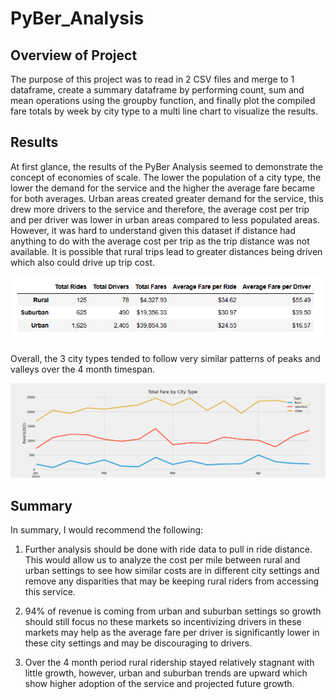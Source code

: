 # PyBer_Analysis

## Overview of Project
The purpose of this project was to read in 2 CSV files and merge to 1 dataframe, create a summary dataframe by performing count, sum and mean operations using the groupby function, and finally plot the compiled fare totals by week by city type to a multi line chart to visualize the results.

## Results
 At first glance, the results of the PyBer Analysis seemed to demonstrate the concept of economies of scale.  The lower the population of a city type, the lower the demand
 for the service and the higher the average fare became for both averages.  Urban areas created greater demand for the service, this drew more drivers to the service
 and therefore, the average cost per trip and per driver was lower in urban areas compared to less populated areas.  However, it was hard to understand given this dataset if
 distance had anything to do with the average cost per trip as the trip distance was not available.  It is possible that rural trips lead to greater distances being driven which
 also could drive up trip cost.
 
![PyBer Summary Dataframe](Analysis/Summary_DF.PNG)

 
 Overall, the 3 city types tended to follow very similar patterns of peaks and valleys over the 4 month timespan.
 
![PyBer Graph](Analysis/PyBer_fare_summary.png)

## Summary

In summary, I would recommend the following:
1.  Further analysis should be done with ride data to pull in ride distance.  This would allow us to analyze the cost per mile between rural and urban settings to see how similar
    costs are in different city settings and remove any disparities that may be keeping rural riders from accessing this service.
    
2.  94% of revenue is coming from urban and suburban settings so growth should still focus no these markets so incentivizing drivers in these markets may help as the average
    fare per driver is significantly lower in these city settings and may be discouraging to drivers.

3.  Over the 4 month period rural ridership stayed relatively stagnant with little growth, however, urban and suburban trends are upward which show higher adoption of the service
    and projected future growth.
